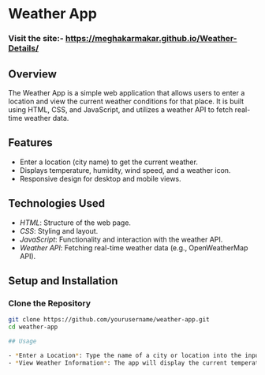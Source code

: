 # Weather App

### Visit the site:- https://meghakarmakar.github.io/Weather-Details/

## Overview

The Weather App is a simple web application that allows users to enter a location and view the current weather conditions for that place. It is built using HTML, CSS, and JavaScript, and utilizes a weather API to fetch real-time weather data.

## Features

- Enter a location (city name) to get the current weather.
- Displays temperature, humidity, wind speed, and a weather icon.
- Responsive design for desktop and mobile views.

## Technologies Used

- *HTML*: Structure of the web page.
- *CSS*: Styling and layout.
- *JavaScript*: Functionality and interaction with the weather API.
- *Weather API*: Fetching real-time weather data (e.g., OpenWeatherMap API).

## Setup and Installation

### Clone the Repository

```bash
git clone https://github.com/yourusername/weather-app.git
cd weather-app

## Usage

- *Enter a Location*: Type the name of a city or location into the input field and click the "Get Weather" button.
- *View Weather Information*: The app will display the current temperature, humidity, wind speed, and a weather icon corresponding to the weather conditions.
